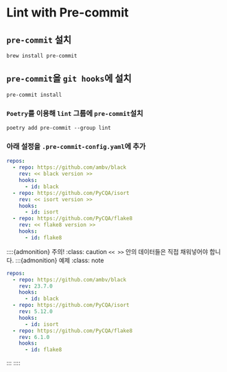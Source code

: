# Lint with Pre-commit

## `pre-commit` 설치
```shell
brew install pre-commit
```

## `pre-commit`을 `git hooks`에 설치
```shell
pre-commit install
```

### `Poetry`를 이용해 `lint` 그룹에 `pre-commit`설치
```shell
poetry add pre-commit --group lint
```

### 아래 설정을 `.pre-commit-config.yaml`에 추가
```yaml
repos:
  - repo: https://github.com/ambv/black
    rev: << black version >>
    hooks:
      - id: black
  - repo: https://github.com/PyCQA/isort
    rev: << isort version >>
    hooks:
      - id: isort
  - repo: https://github.com/PyCQA/flake8
    rev: << flake8 version >>
    hooks:
      - id: flake8
```
::::{admonition} 주의!
:class: caution
`<< >>` 안의 데이터들은 직접 채워넣어야 합니다.
:::{admonition} 예제
:class: note
```yaml
repos:
  - repo: https://github.com/ambv/black
    rev: 23.7.0
    hooks:
      - id: black
  - repo: https://github.com/PyCQA/isort
    rev: 5.12.0
    hooks:
      - id: isort
  - repo: https://github.com/PyCQA/flake8
    rev: 6.1.0
    hooks:
      - id: flake8
```
:::
::::
